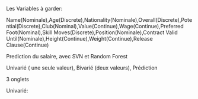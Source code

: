Les Variables à garder:

Name(Nominale),Age(Discrete),Nationality(Nominale),Overall(Discrete),Potential(Discrete),Club(Nominal),Value(Continue),Wage(Continue),Preferred Foot(Nominal),Skill Moves(Discrete),Position(Nominale),Contract Valid Until(Nominale),Height(Continue),Weight(Continue),Release Clause(Continue)

Prediction du salaire, avec SVN et Random Forest

Univarié ( une seule valeur), Bivarié (deux valeurs), Prédiction 

3 onglets

Univarié:

